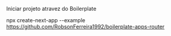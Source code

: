 Iniciar projeto atravez do Boilerplate

npx create-next-app --example https://github.com/RobsonFerreira1992/boilerplate-apps-router
